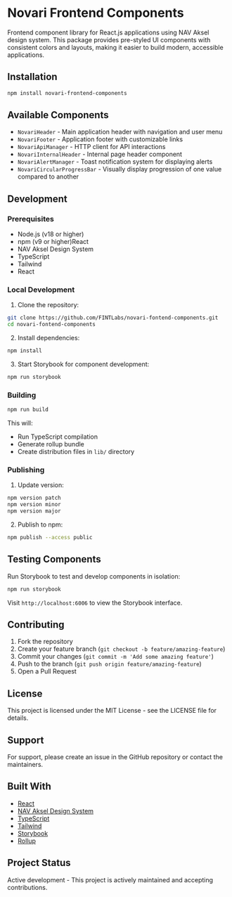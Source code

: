 # Novari Frontend Components

Frontend component library for React.js applications using NAV Aksel design system. This package provides pre-styled UI components with consistent colors and layouts, making it easier to build modern, accessible applications.

## Installation

```bash
npm install novari-frontend-components
```

## Available Components

- `NovariHeader` - Main application header with navigation and user menu
- `NovariFooter` - Application footer with customizable links
- `NovariApiManager` - HTTP client for API interactions
- `NovariInternalHeader` - Internal page header component
- `NovariAlertManager` - Toast notification system for displaying alerts
- `NovariCircularProgressBar` - Visually display progression of one value compared to another


## Development

### Prerequisites

- Node.js (v18 or higher)
- npm (v9 or higher)React 
- NAV Aksel Design System 
- TypeScript
- Tailwind
- React

### Local Development

1. Clone the repository:
```bash
git clone https://github.com/FINTLabs/novari-fontend-components.git
cd novari-fontend-components
```

2. Install dependencies:
```bash
npm install
```

3. Start Storybook for component development:
```bash
npm run storybook
```

### Building

```bash
npm run build
```

This will:
- Run TypeScript compilation
- Generate rollup bundle
- Create distribution files in `lib/` directory

### Publishing

1. Update version:
```bash
npm version patch
npm version minor
npm version major
```

2. Publish to npm:
```bash
npm publish --access public
```

## Testing Components

Run Storybook to test and develop components in isolation:

```bash
npm run storybook
```

Visit `http://localhost:6006` to view the Storybook interface.

## Contributing

1. Fork the repository
2. Create your feature branch (`git checkout -b feature/amazing-feature`)
3. Commit your changes (`git commit -m 'Add some amazing feature'`)
4. Push to the branch (`git push origin feature/amazing-feature`)
5. Open a Pull Request

## License

This project is licensed under the MIT License - see the LICENSE file for details.

## Support

For support, please create an issue in the GitHub repository or contact the maintainers.

## Built With

- [React](https://reactjs.org/)
- [NAV Aksel Design System](https://aksel.nav.no/)
- [TypeScript](https://www.typescriptlang.org/)
- [Tailwind](https://tailwindcss.com)
- [Storybook](https://storybook.js.org/)
- [Rollup](https://rollupjs.org/)

## Project Status

Active development - This project is actively maintained and accepting contributions.

